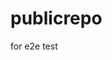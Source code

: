 # publicrepo
for e2e test





















































































































































































































































































































































































































































































































































































































































































































































